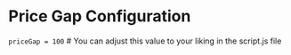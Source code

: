 # Price Gap Configuration
`priceGap = 100`  # You can adjust this value to your liking in the script.js file
